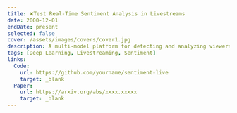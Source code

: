 ```yaml
---
title: ❌Test Real-Time Sentiment Analysis in Livestreams
date: 2000-12-01
endDate: present
selected: false
cover: /assets/images/covers/cover1.jpg
description: A multi-model platform for detecting and analyzing viewers' emotions in livestreaming e-commerce.
tags: [Deep Learning, Livestreaming, Sentiment]
links:
  Code:
    url: https://github.com/yourname/sentiment-live
    target: _blank
  Paper:
    url: https://arxiv.org/abs/xxxx.xxxxx
    target: _blank
---
```

